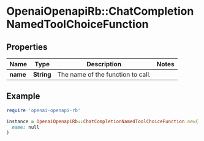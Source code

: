# OpenaiOpenapiRb::ChatCompletionNamedToolChoiceFunction

## Properties

| Name | Type | Description | Notes |
| ---- | ---- | ----------- | ----- |
| **name** | **String** | The name of the function to call. |  |

## Example

```ruby
require 'openai-openapi-rb'

instance = OpenaiOpenapiRb::ChatCompletionNamedToolChoiceFunction.new(
  name: null
)
```

